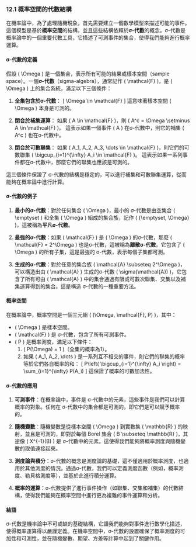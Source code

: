 ### 12.1 概率空間的代數結構

在機率論中，為了處理隨機現象，首先需要建立一個數學模型來描述可能的事件。這個模型是基於**概率空間**的結構，並且這些結構依賴於**σ-代數**的概念。σ-代數是概率論中的一個重要代數工具，它描述了可測事件的集合，使得我們能夠進行概率運算。

#### σ-代數的定義

假設 \( \Omega \) 是一個集合，表示所有可能的結果或樣本空間（sample space）。一個**σ-代數**（sigma-algebra），通常記作 \( \mathcal{F} \)，是 \( \Omega \) 上的集合系統，滿足以下三個條件：

1. **全集包含於σ-代數**： 
   \[
   \Omega \in \mathcal{F}
   \]
   這意味著樣本空間 \( \Omega \) 本身是可測的。

2. **閉合於補集運算**： 
   如果 \( A \in \mathcal{F} \)，則 \( A^c = \Omega \setminus A \in \mathcal{F} \)。
   這表示如果一個事件 \( A \) 在σ-代數中，則它的補集 \( A^c \) 也在σ-代數中。

3. **閉合於可數聯集**： 
   如果 \( A_1, A_2, A_3, \dots \in \mathcal{F} \)，則它們的可數聯集 \( \bigcup_{i=1}^{\infty} A_i \in \mathcal{F} \)。
   這表示如果一系列事件都在σ-代數中，那麼它們的聯集也應該是可測的。

這三個條件保證了 σ-代數的結構是穩定的，可以進行補集和可數聯集運算，從而能夠在概率論中進行計算。

#### σ-代數的例子

1. **最小的σ-代數**：對於任何集合 \( \Omega \)，最小的 σ-代數是由空集合 \( \emptyset \) 和全集 \( \Omega \) 組成的集合族，記作 \( \{\emptyset, \Omega\} \)，這被稱為**平凡σ-代數**。

2. **最強的σ-代數**：如果 \( \mathcal{F} \) 是 \( \Omega \) 的σ-代數，那麼 \( \mathcal{F} = 2^\Omega \) 也是σ-代數，這被稱為**離散σ-代數**。它包含了 \( \Omega \) 的所有子集，這是最強的 σ-代數，表示每個子集都可測。

3. **生成的σ-代數**：對於任意的集合族 \( \mathcal{A} \subseteq 2^\Omega \)，可以構造出由 \( \mathcal{A} \) 生成的σ-代數 \( \sigma(\mathcal{A}) \)，它包含了所有可由 \( \mathcal{A} \) 中的集合通過有限或可數次聯集、交集以及補集運算得到的集合。這是構造 σ-代數的一種重要方法。

#### 概率空間

在概率論中，概率空間是一個三元組 \( (\Omega, \mathcal{F}, P) \)，其中：

- \( \Omega \) 是樣本空間。
- \( \mathcal{F} \) 是 σ-代數，包含了所有可測事件。
- \( P \) 是概率測度，滿足以下條件：
  1. \( P(\Omega) = 1 \)（全集的概率為1）。
  2. 如果 \( A_1, A_2, \dots \) 是一系列互不相交的事件，則它們的聯集的概率等於它們各自概率的和：
     \[
     P\left( \bigcup_{i=1}^{\infty} A_i \right) = \sum_{i=1}^{\infty} P(A_i)
     \]
     這保證了概率的可數加法性。

#### σ-代數的應用

1. **可測事件**：在概率論中，事件是 σ-代數中的元素，這些事件是我們可以計算概率的對象。任何在 σ-代數中的集合都是可測的，即它們是可以賦予概率的。

2. **隨機變數**：隨機變數是從樣本空間 \( \Omega \) 到實數集 \( \mathbb{R} \) 的映射，並且是可測的，即對於每個 Borel 集合 \( B \subseteq \mathbb{R} \)，其逆像 \( X^{-1}(B) \) 是 σ-代數中的元素。這使得我們能夠將概率測度與隨機變數的取值連接起來。

3. **測度論與積分**：σ-代數的概念是測度論的基礎，這不僅適用於概率測度，也適用於其他測度的情況。通過σ-代數，我們可以定義測度函數（例如，概率測度、勒貝格測度等），並基於此進行積分運算。

4. **概率的運算**：σ-代數提供了進行事件操作（如聯集、交集和補集）的代數結構，使得我們能夠在概率空間中進行更為複雜的事件運算和分析。

#### 結語

σ-代數是機率論中不可或缺的基礎結構，它讓我們能夠對事件進行數學化描述，使得概率運算得以嚴謹定義。在機率空間中，σ-代數的設置確保了概率測度的可加性和可測性，並在隨機變數、期望、方差等計算中起到了關鍵作用。